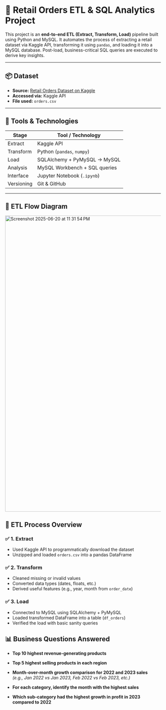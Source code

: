 
# 🔄 Retail Orders ETL & SQL Analytics Project

This project is an **end-to-end ETL (Extract, Transform, Load)** pipeline built using Python and MySQL. It automates the process of extracting a retail dataset via Kaggle API, transforming it using `pandas`, and loading it into a MySQL database. Post-load, business-critical SQL queries are executed to derive key insights.

---

## 📦 Dataset

- **Source:** [Retail Orders Dataset on Kaggle](https://www.kaggle.com/datasets/ankitbansal06/retail-orders)
- **Accessed via:** Kaggle API
- **File used:** `orders.csv`

---

## 🧰 Tools & Technologies

| Stage      | Tool / Technology               |
|------------|---------------------------------|
| Extract    | Kaggle API                      |
| Transform  | Python (`pandas`, `numpy`)      |
| Load       | SQLAlchemy + PyMySQL → MySQL    |
| Analysis   | MySQL Workbench + SQL queries   |
| Interface  | Jupyter Notebook (`.ipynb`)     |
| Versioning | Git & GitHub                    |

---


## 🔄 ETL Flow Diagram
<img width="958" alt="Screenshot 2025-06-20 at 11 31 54 PM" src="https://github.com/user-attachments/assets/cd506b7a-d739-41bd-ba43-3028aa1d435a" />

## 🚀 ETL Process Overview

### ✅ 1. Extract
- Used Kaggle API to programmatically download the dataset  
- Unzipped and loaded `orders.csv` into a pandas DataFrame

### ✅ 2. Transform
- Cleaned missing or invalid values  
- Converted data types (dates, floats, etc.)  
- Derived useful features (e.g., year, month from `order_date`)

### ✅ 3. Load
- Connected to MySQL using SQLAlchemy + PyMySQL  
- Loaded transformed DataFrame into a table (`df_orders`)  
- Verified the load with basic sanity queries

## 📊 Business Questions Answered

-  **Top 10 highest revenue-generating products**

-  **Top 5 highest selling products in each region**

-  **Month-over-month growth comparison for 2022 and 2023 sales**  
  *(e.g., Jan 2022 vs Jan 2023, Feb 2022 vs Feb 2023, etc.)*

- **For each category, identify the month with the highest sales**

-  **Which sub-category had the highest growth in profit in 2023 compared to 2022**
